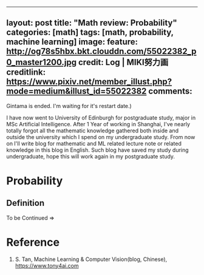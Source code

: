 ------
layout: post
title: "Math review: Probability"
categories: [math]
tags: [math, probability, machine learning]
image: 
  feature: http://og78s5hbx.bkt.clouddn.com/55022382_p0_master1200.jpg
  credit: Log | MIKI努力画
  creditlink: https://www.pixiv.net/member_illust.php?mode=medium&illust_id=55022382
comments: 
---
Gintama is ended. I'm waiting for it's restart date.) 

I have now went to University of Edinburgh for postgraduate study, major in MSc Artificial Intelligence. After 1 Year of working in Shanghai, I've nearly totally forgot all the mathematic knowledge gathered both inside and outside the university which I spend on my undergraduate study. From now on I'll write blog for mathematic and ML related lecture note or related knowledge in this blog in English. Such blog have saved my study during undergraduate, hope this will work again in my postgraduate study.

# Probability


## Definition
To be Continued =>




# Reference

1. S. Tan, Machine Learning & Computer Vision(blog, Chinese), https://www.tony4ai.com
